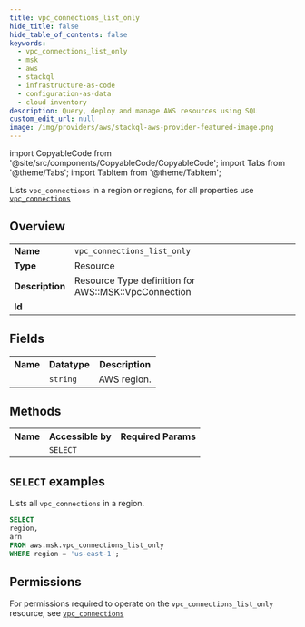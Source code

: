 ```yaml
---
title: vpc_connections_list_only
hide_title: false
hide_table_of_contents: false
keywords:
  - vpc_connections_list_only
  - msk
  - aws
  - stackql
  - infrastructure-as-code
  - configuration-as-data
  - cloud inventory
description: Query, deploy and manage AWS resources using SQL
custom_edit_url: null
image: /img/providers/aws/stackql-aws-provider-featured-image.png
---
```


import CopyableCode from '@site/src/components/CopyableCode/CopyableCode';
import Tabs from '@theme/Tabs';
import TabItem from '@theme/TabItem';

Lists <code>vpc_connections</code> in a region or regions, for all properties use <a href="/providers/aws/serviceName/vpc_connections/"><code>vpc_connections</code></a>

## Overview
<table><tbody>
<tr><td><b>Name</b></td><td><code>vpc_connections_list_only</code></td></tr>
<tr><td><b>Type</b></td><td>Resource</td></tr>
<tr><td><b>Description</b></td><td>Resource Type definition for AWS::MSK::VpcConnection</td></tr>
<tr><td><b>Id</b></td><td><CopyableCode code="aws.msk.vpc_connections_list_only" /></td></tr>
</tbody></table>

## Fields
<table><tbody><tr><th>Name</th><th>Datatype</th><th>Description</th></tr><tr><td><CopyableCode code="region" /></td><td><code>string</code></td><td>AWS region.</td></tr>
</tbody></table>

## Methods

<table><tbody>
  <tr>
    <th>Name</th>
    <th>Accessible by</th>
    <th>Required Params</th>
  </tr>
  <tr>
    <td><CopyableCode code="list_resources" /></td>
    <td><code>SELECT</code></td>
    <td><CopyableCode code="region" /></td>
  </tr>
</tbody></table>

## `SELECT` examples
Lists all <code>vpc_connections</code> in a region.
```sql
SELECT
region,
arn
FROM aws.msk.vpc_connections_list_only
WHERE region = 'us-east-1';
```


## Permissions

For permissions required to operate on the <code>vpc_connections_list_only</code> resource, see <a href="/providers/aws/msk/vpc_connections/#permissions"><code>vpc_connections</code></a>

